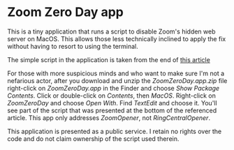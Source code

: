 # Zoom Zero Day app

This is a tiny application that runs a script to disable Zoom's hidden web server on MacOS. This allows those less technically inclined to apply the fix without having to resort to using the terminal.

The simple script in the application is taken from the end of [this article](https://medium.com/@jonathan.leitschuh/zoom-zero-day-4-million-webcams-maybe-an-rce-just-get-them-to-visit-your-website-ac75c83f4ef5)

For those with more suspicious minds and who want to make sure I'm not a nefarious actor, after you download and unzip the _ZoomZeroDay.app.zip_ file right-click on _ZoomZeroDay.app_ in the Finder and choose _Show Package Contents_. Click or double-click on _Contents_, then _MacOS_. Right-click on _ZoomZeroDay_ and choose _Open With_. Find _TextEdit_ and choose it. You'll see part of the script that was presented at the bottom of the referenced article. This app only addresses _ZoomOpener_, not _RingCentralOpener_.

This application is presented as a public service. I retain no rights over the code and do not claim ownership of the script used therein.
